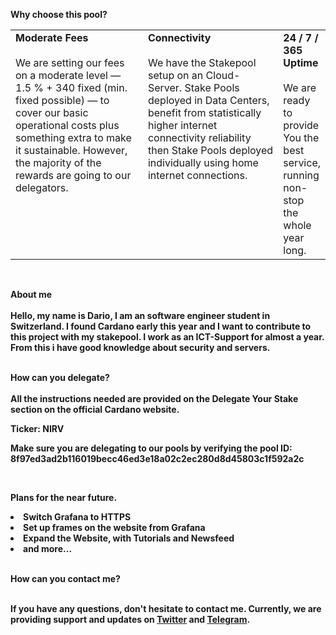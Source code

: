 <b>Why choose this pool?<b>
<table>
  <tr>
    <td style="width:276px; vertical-align:top;">
      <b>Moderate Fees</b><br><br>
We are setting our fees on a moderate level — 1.5 % + 340  fixed (min. fixed possible) — to cover our basic operational costs plus something extra to make it sustainable.         However, the majority of the rewards are going to our delegators. 
        </td>
        <td style="width:276px; vertical-align:top;">
          <b>Connectivity</b><br><br>
We have the Stakepool setup on an Cloud-Server. Stake Pools deployed in Data Centers, benefit from statistically higher internet connectivity reliability then Stake Pools deployed individually using home internet connections. 
        </td> 
        <td style="vertical-align:top;">
          <b>24 / 7 / 365 Uptime</b><br><br>
We are ready to provide You the best service, running non-stop the whole year long. 
    </td> 
  </tr>
</table>
<br>
  
  <b>About me</b><br><br>
  Hello, my name is Dario, I am an software engineer student in Switzerland. I found Cardano early this year and I want to contribute to this project with my stakepool. I work as an ICT-Support for almost a year. From this i have good knowledge about security and servers. <br><br>
  
<b>How can you delegate?</b><br><br>
  All the instructions needed are provided on the Delegate Your Stake section on the official Cardano website.<br>
  
  Ticker: NIRV<br>

Make sure you are delegating to our pools by verifying the pool ID: 8f97ed3ad2b116019becc46ed3e18a02c2ec280d8d45803c1f592a2c<br>

<br>

<b>Plans for the near future.</b><br>
<li>
  Switch Grafana to HTTPS
</li>
<li>
  Set up frames on the website from Grafana
</li>
<li>
  Expand the Website, with Tutorials and Newsfeed
</li>
<li>
  and more...
</li>
  <br>
  

<b>How can you contact me?</b><br><br>

If you have any questions, don't hesitate to contact me. Currently, we are providing support and updates on <a href="https://twitter.com/NStakepool">Twitter</a> and <a href="https://t.me/NirvanaStakepool">Telegram</a>. 
